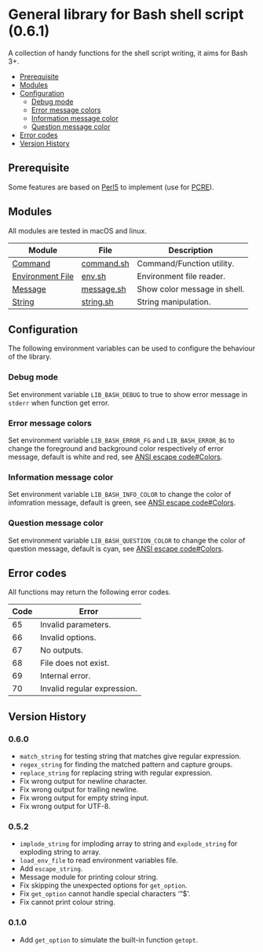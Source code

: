 # General library for Bash shell script (0.6.1)

A collection of handy functions for the shell script writing, it aims for Bash 3+.

* [Prerequisite](#prerequisite)
* [Modules](#modules)
* [Configuration](#configuration)
  * [Debug mode](#debug-mode)
  * [Error message colors](#error-message-colors)
  * [Information message color](#information-message-color)
  * [Question message color](#question-message-color)
* [Error codes](#error-codes)
* [Version History](#version-history)

## Prerequisite

Some features are based on [Perl5](https://www.perl.org) to implement (use for [PCRE](http://www.pcre.org/)).

## Modules

All modules are tested in macOS and linux.

Module | File | Description
----- | ----- | -----
[Command](doc/command.md) | [command.sh](command.sh) | Command/Function utility.
[Environment File](doc/env.md) | [env.sh](env.sh) | Environment file reader.
[Message](doc/message.md) | [message.sh](message.sh) | Show color message in shell.
[String](doc/string.md) | [string.sh](string.sh) | String manipulation.

## Configuration

The following environment variables can be used to configure the behaviour of the library.

### Debug mode

Set environment variable `LIB_BASH_DEBUG` to true to show error message in `stderr` when function get error.

### Error message colors

Set environment variable `LIB_BASH_ERROR_FG` and `LIB_BASH_ERROR_BG` to change the foreground and background color respectively of error message, default is white and red, see [ANSI escape code#Colors](https://en.wikipedia.org/wiki/ANSI_escape_code#Colors).

### Information message color

Set environment variable `LIB_BASH_INFO_COLOR` to change the color of infomration message, default is green, see [ANSI escape code#Colors](https://en.wikipedia.org/wiki/ANSI_escape_code#Colors).

### Question message color

Set environment variable `LIB_BASH_QUESTION_COLOR` to change the color of question message, default is cyan, see [ANSI escape code#Colors](https://en.wikipedia.org/wiki/ANSI_escape_code#Colors).

## Error codes

All functions may return the following error codes.

Code | Error
----- | -----
65 | Invalid parameters.
66 | Invalid options.
67 | No outputs.
68 | File does not exist.
69 | Internal error.
70 | Invalid regular expression.

## Version History

### 0.6.0
* `match_string` for testing string that matches give regular expression.
* `regex_string` for finding the matched pattern and capture groups.
* `replace_string` for replacing string with regular expression.
* Fix wrong output for newline character.
* Fix wrong output for trailing newline.
* Fix wrong output for empty string input.
* Fix wrong output for UTF-8.

### 0.5.2

* `implode_string` for imploding array to string and `explode_string` for exploding string to array.
* `load_env_file` to read environment variables file.
* Add `escape_string`.
* Message module for printing colour string.
* Fix skipping the unexpected options for `get_option`.
* Fix `get_option` cannot handle special characters ‘“\$’.
* Fix cannot print colour string.

### 0.1.0

* Add `get_option` to simulate the built-in function `getopt`.
